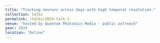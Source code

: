 ```yaml
---
title: "Tracking neurons across days with high temporal resolution."
collection: talks
permalink: /talks/2024-talk-1
venue: "hosted by Quantum Photonics Media - public outreach"
year: 2024
location: "Online"
---
```


